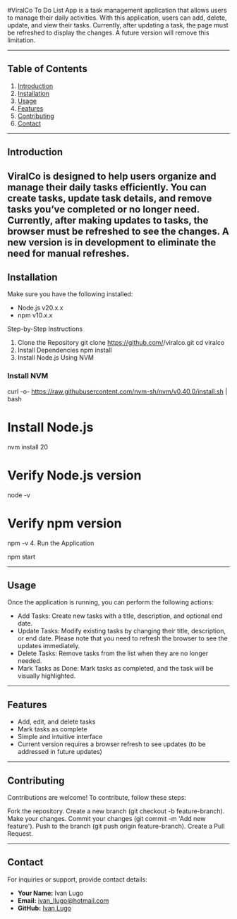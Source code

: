 #ViralCo
To Do List App is a task management application that allows users to manage their daily activities. With this application, users can add, delete, update, and view their tasks. Currently, after updating a task, the page must be refreshed to display the changes. A future version will remove this limitation.

---

## Table of Contents
1. [Introduction](#introduction)
2. [Installation](#installation)
3. [Usage](#usage)
4. [Features](#features)
5. [Contributing](#contributing)
6. [Contact](#contact)

---
Introduction
---
ViralCo is designed to help users organize and manage their daily tasks efficiently. You can create tasks, update task details, and remove tasks you’ve completed or no longer need. Currently, after making updates to tasks, the browser must be refreshed to see the changes. A new version is in development to eliminate the need for manual refreshes.
---
Installation
---
Make sure you have the following installed:

- Node.js v20.x.x
- npm v10.x.x

Step-by-Step Instructions
1. Clone the Repository
git clone https://github.com/<your-username>/viralco.git
cd viralco
2. Install Dependencies
npm install
3. Install Node.js Using NVM
### Install NVM
curl -o- https://raw.githubusercontent.com/nvm-sh/nvm/v0.40.0/install.sh | bash

# Install Node.js
nvm install 20

# Verify Node.js version
node -v

# Verify npm version
npm -v
4. Run the Application

npm start

---
Usage
---
Once the application is running, you can perform the following actions:

- Add Tasks: Create new tasks with a title, description, and optional end date.
- Update Tasks: Modify existing tasks by changing their title, description, or end date. Please note that you need to refresh the browser to see the updates immediately.
- Delete Tasks: Remove tasks from the list when they are no longer needed.
- Mark Tasks as Done: Mark tasks as completed, and the task will be visually highlighted.
---
Features
---
- Add, edit, and delete tasks
- Mark tasks as complete
- Simple and intuitive interface
- Current version requires a browser refresh to see updates (to be addressed in future updates)
---
Contributing
---
Contributions are welcome! To contribute, follow these steps:

Fork the repository.
Create a new branch (git checkout -b feature-branch).
Make your changes.
Commit your changes (git commit -m 'Add new feature').
Push to the branch (git push origin feature-branch).
Create a Pull Request.

---
Contact
---
For inquiries or support, provide contact details:
- **Your Name:** Ivan Lugo
- **Email:** ivan_llugo@hotmail.com
- **GitHub:** [Ivan Lugo](https://github.com/<your-github-username>)
